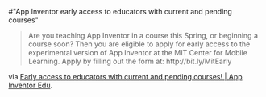 #"App Inventor early access to educators with current and pending courses"

<blockquote>Are you teaching App Inventor in a course this Spring, or beginning a course soon? Then you are eligible to apply for early access to the experimental version of App Inventor at the MIT Center for Mobile Learning. Apply by filling out the form at: http://bit.ly/MitEarly</blockquote>
via <a href="http://appinventoredu.mit.edu/developers-blogs/hal/2012/feb/early-access-educators-current-and-pending-courses">Early access to educators with current and pending courses! | App Inventor Edu</a>.